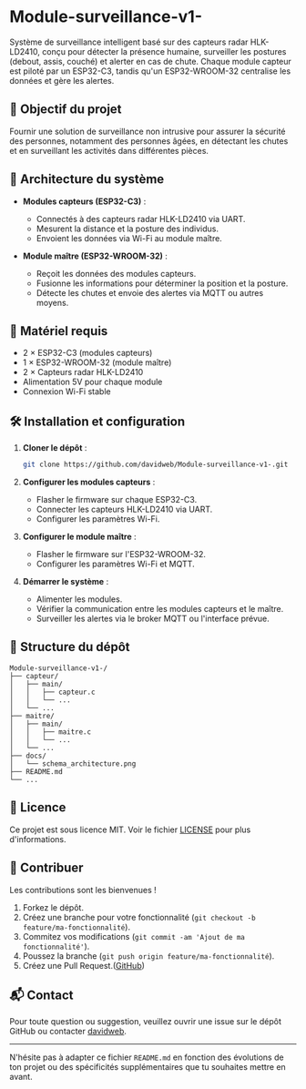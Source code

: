 # Module-surveillance-v1-

Système de surveillance intelligent basé sur des capteurs radar HLK-LD2410, conçu pour détecter la présence humaine, surveiller les postures (debout, assis, couché) et alerter en cas de chute. Chaque module capteur est piloté par un ESP32-C3, tandis qu'un ESP32-WROOM-32 centralise les données et gère les alertes.

## 🧠 Objectif du projet

Fournir une solution de surveillance non intrusive pour assurer la sécurité des personnes, notamment des personnes âgées, en détectant les chutes et en surveillant les activités dans différentes pièces.

## 🧩 Architecture du système

* **Modules capteurs (ESP32-C3)** :

  * Connectés à des capteurs radar HLK-LD2410 via UART.
  * Mesurent la distance et la posture des individus.
  * Envoient les données via Wi-Fi au module maître.

* **Module maître (ESP32-WROOM-32)** :

  * Reçoit les données des modules capteurs.
  * Fusionne les informations pour déterminer la position et la posture.
  * Détecte les chutes et envoie des alertes via MQTT ou autres moyens.

## 🔧 Matériel requis

* 2 × ESP32-C3 (modules capteurs)
* 1 × ESP32-WROOM-32 (module maître)
* 2 × Capteurs radar HLK-LD2410
* Alimentation 5V pour chaque module
* Connexion Wi-Fi stable

## 🛠️ Installation et configuration

1. **Cloner le dépôt** :

   ```bash
   git clone https://github.com/davidweb/Module-surveillance-v1-.git
   ```

2. **Configurer les modules capteurs** :

   * Flasher le firmware sur chaque ESP32-C3.
   * Connecter les capteurs HLK-LD2410 via UART.
   * Configurer les paramètres Wi-Fi.

3. **Configurer le module maître** :

   * Flasher le firmware sur l'ESP32-WROOM-32.
   * Configurer les paramètres Wi-Fi et MQTT.

4. **Démarrer le système** :

   * Alimenter les modules.
   * Vérifier la communication entre les modules capteurs et le maître.
   * Surveiller les alertes via le broker MQTT ou l'interface prévue.

## 📁 Structure du dépôt

```
Module-surveillance-v1-/
├── capteur/
│   ├── main/
│   │   ├── capteur.c
│   │   └── ...
│   └── ...
├── maitre/
│   ├── main/
│   │   ├── maitre.c
│   │   └── ...
│   └── ...
├── docs/
│   └── schema_architecture.png
├── README.md
└── ...
```



## 📜 Licence

Ce projet est sous licence MIT. Voir le fichier [LICENSE](LICENSE) pour plus d'informations.

## 🤝 Contribuer

Les contributions sont les bienvenues !

1. Forkez le dépôt.
2. Créez une branche pour votre fonctionnalité (`git checkout -b feature/ma-fonctionnalité`).
3. Commitez vos modifications (`git commit -am 'Ajout de ma fonctionnalité'`).
4. Poussez la branche (`git push origin feature/ma-fonctionnalité`).
5. Créez une Pull Request.([GitHub][1])

## 📬 Contact

Pour toute question ou suggestion, veuillez ouvrir une issue sur le dépôt GitHub ou contacter [davidweb](https://github.com/davidweb).

---

N'hésite pas à adapter ce fichier `README.md` en fonction des évolutions de ton projet ou des spécificités supplémentaires que tu souhaites mettre en avant.

[1]: https://github.com/davidweb?utm_source=chatgpt.com "davidweb (Neorak) · GitHub"
